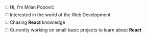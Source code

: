 ◻️ Hi, I'm Milan Popović<br>
◻️ Interested in the world of the Web Development<br>
◻️ Chasing <b>React</b> knowledge<br>
◻️ Currenlty working on small basic projects to learn about <b>React</b>
<!--
**PopovicDev/PopovicDev** is a ✨ _special_ ✨ repository because its `README.md` (this file) appears on your GitHub profile.

Here are some ideas to get you started:

- 🔭 I’m currently working on ...
- 🌱 I’m currently learning ...
- 👯 I’m looking to collaborate on ...
- 🤔 I’m looking for help with ...
- 💬 Ask me about ...
- 📫 How to reach me: ...
- 😄 Pronouns: ...
- ⚡ Fun fact: ...
-->
